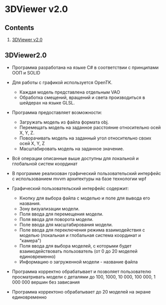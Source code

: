 # 3DViewer v2.0

## Contents

1. [3DViewer v2.0](#3dviewer2.0)
    
## 3DViewer2.0

- Программа разработана на языке C# в соответствии с принципами ООП и SOLID
- Для работы с графикой используется OpenTK.
    - Каждая модель представлена отдельным VAO
    - Обработка смещений, вращений и света производиться в шейдерах на языке GLSL.
   
- Программа предоставляет возможности:
    - Загружать модель из файла формата obj.
    - Перемещать модель на заданное расстояние относительно осей X, Y, Z.
    - Поворачивать модель на заданный угол относительно своих осей X, Y, Z
    - Масштабировать модель на заданное значение.
- Всё операции описанные выше доступны для локальной и глобальной систем координат

- В программе реализован графический пользовательский интерфейс с использованием mvvm архитектуры на базе технологии wpf 
- Графический пользовательский интерфейс содержит:
    - Кнопку для выбора файла с моделью и поле для вывода его названия.
    - Зону визуализации  модели.
    - Поля ввода для перемещения модели. 
    - Поля ввода для поворота модели. 
    - Поле ввода для масштабирования модели.  
    - Поле ввода для переключения режима взаимодействия с моделью (локальная и глобальная система координат и "камера")
    - Поля ввода для выбора моделей, с которыми будет взаимодействовать пользователь (от 0 до 20 моделей единовременно)
    - Информацию о загруженной модели - название файла
- Программа корректно обрабатывает и позволяет пользователю просматривать модели с деталями до 100, 1000, 10 000, 100 000, 1 000 000 вершин без зависания
- Программа корректоно обрабатывает до 20 моделей на экране единовременно
